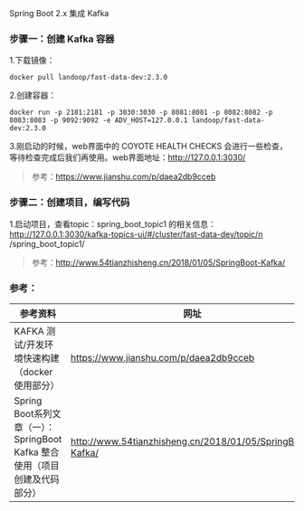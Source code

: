 Spring Boot 2.x 集成 Kafka

### 步骤一：创建 Kafka 容器
1.下载镜像：
```
docker pull landoop/fast-data-dev:2.3.0
```
2.创建容器：
```
docker run -p 2181:2181 -p 3030:3030 -p 8081:8081 -p 8082:8082 -p 8083:8083 -p 9092:9092 -e ADV_HOST=127.0.0.1 landoop/fast-data-dev:2.3.0
```
3.刚启动的时候，web界面中的 COYOTE HEALTH CHECKS 会进行一些检查，等待检查完成后我们再使用。web界面地址：http://127.0.0.1:3030/

> 参考：https://www.jianshu.com/p/daea2db9cceb

### 步骤二：创建项目，编写代码
1.启动项目，查看topic：spring_boot_topic1 的相关信息：http://127.0.0.1:3030/kafka-topics-ui/#/cluster/fast-data-dev/topic/n
/spring_boot_topic1/

> 参考：http://www.54tianzhisheng.cn/2018/01/05/SpringBoot-Kafka/

### 参考：
参考资料 | 网址
--- | ---
KAFKA 测试/开发环境快速构建（docker 使用部分） | https://www.jianshu.com/p/daea2db9cceb
Spring Boot系列文章（一）：SpringBoot Kafka 整合使用（项目创建及代码部分）| http://www.54tianzhisheng.cn/2018/01/05/SpringBoot-Kafka/